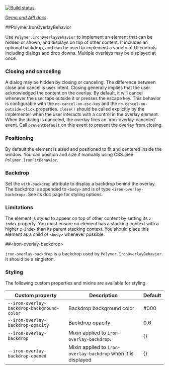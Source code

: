 
<!---

This README is automatically generated from the comments in these files:
iron-overlay-backdrop.html  iron-overlay-behavior.html

Edit those files, and our readme bot will duplicate them over here!
Edit this file, and the bot will squash your changes :)

The bot does some handling of markdown. Please file a bug if it does the wrong
thing! https://github.com/PolymerLabs/tedium/issues

-->

[![Build status](https://travis-ci.org/PolymerElements/iron-overlay-behavior.svg?branch=master)](https://travis-ci.org/PolymerElements/iron-overlay-behavior)

_[Demo and API docs](https://elements.polymer-project.org/elements/iron-overlay-behavior)_


##Polymer.IronOverlayBehavior

Use `Polymer.IronOverlayBehavior` to implement an element that can be hidden or shown, and displays
on top of other content. It includes an optional backdrop, and can be used to implement a variety
of UI controls including dialogs and drop downs. Multiple overlays may be displayed at once.

### Closing and canceling

A dialog may be hidden by closing or canceling. The difference between close and cancel is user
intent. Closing generally implies that the user acknowledged the content on the overlay. By default,
it will cancel whenever the user taps outside it or presses the escape key. This behavior is
configurable with the `no-cancel-on-esc-key` and the `no-cancel-on-outside-click` properties.
`close()` should be called explicitly by the implementer when the user interacts with a control
in the overlay element. When the dialog is canceled, the overlay fires an 'iron-overlay-canceled'
event. Call `preventDefault` on this event to prevent the overlay from closing.

### Positioning

By default the element is sized and positioned to fit and centered inside the window. You can
position and size it manually using CSS. See `Polymer.IronFitBehavior`.

### Backdrop

Set the `with-backdrop` attribute to display a backdrop behind the overlay. The backdrop is
appended to `<body>` and is of type `<iron-overlay-backdrop>`. See its doc page for styling
options.

### Limitations

The element is styled to appear on top of other content by setting its `z-index` property. You
must ensure no element has a stacking context with a higher `z-index` than its parent stacking
context. You should place this element as a child of `<body>` whenever possible.



##&lt;iron-overlay-backdrop&gt;

`iron-overlay-backdrop` is a backdrop used by `Polymer.IronOverlayBehavior`. It should be a
singleton.

### Styling

The following custom properties and mixins are available for styling.

| Custom property | Description | Default |
| --- | --- | --- |
| `--iron-overlay-backdrop-background-color` | Backdrop background color | #000 |
| `--iron-overlay-backdrop-opacity` | Backdrop opacity | 0.6 |
| `--iron-overlay-backdrop` | Mixin applied to `iron-overlay-backdrop`. | {} |
| `--iron-overlay-backdrop-opened` | Mixin applied to `iron-overlay-backdrop` when it is displayed | {} |


